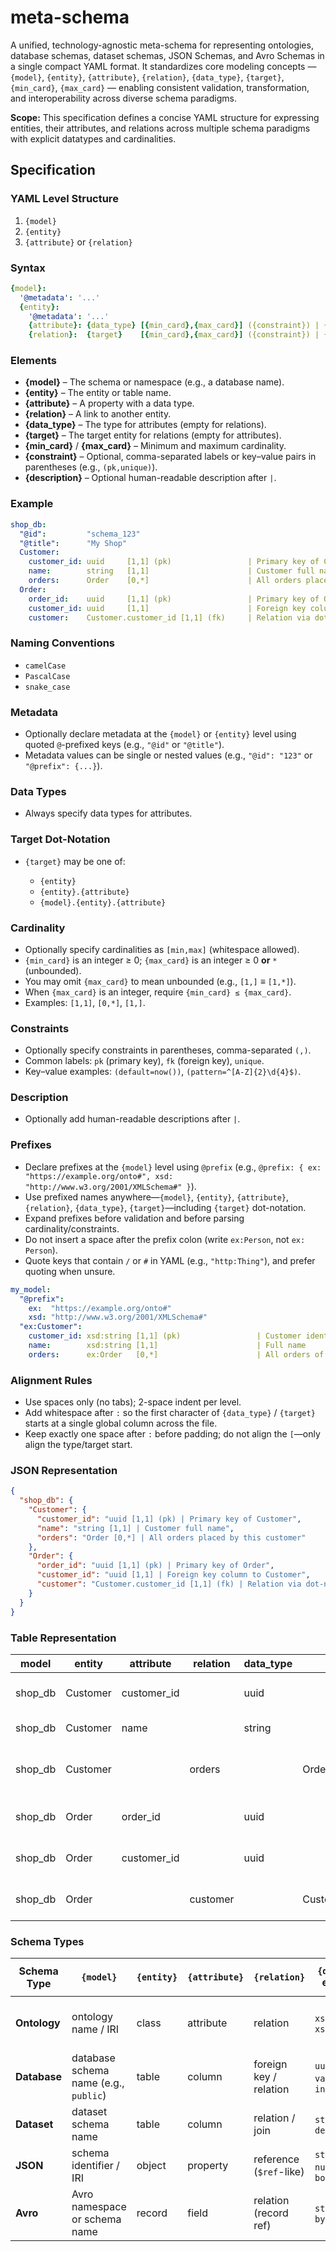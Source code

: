 # meta-schema

A unified, technology-agnostic meta-schema for representing ontologies, database schemas, dataset schemas, JSON Schemas, and Avro Schemas in a single compact YAML format. It standardizes core modeling concepts — `{model}`, `{entity}`, `{attribute}`, `{relation}`, `{data_type}`, `{target}`, `{min_card}`, `{max_card}` — enabling consistent validation, transformation, and interoperability across diverse schema paradigms.

**Scope:** This specification defines a concise YAML structure for expressing entities, their attributes, and relations across multiple schema paradigms with explicit datatypes and cardinalities.

## Specification

### YAML Level Structure
1. `{model}`
2. `{entity}`
3. `{attribute}` or `{relation}`

### Syntax
```yaml
{model}:
  '@metadata': '...'
  {entity}:
    '@metadata': '...'
    {attribute}: {data_type} [{min_card},{max_card}] ({constraint}) | {description}
    {relation}:  {target}    [{min_card},{max_card}] ({constraint}) | {description}
````

### Elements

* **{model}** – The schema or namespace (e.g., a database name).
* **{entity}** – The entity or table name.
* **{attribute}** – A property with a data type.
* **{relation}** – A link to another entity.
* **{data\_type}** – The type for attributes (empty for relations).
* **{target}** – The target entity for relations (empty for attributes).
* **{min\_card}** / **{max\_card}** – Minimum and maximum cardinality.
* **{constraint}** – Optional, comma-separated labels or key–value pairs in parentheses (e.g., `(pk,unique)`).
* **{description}** – Optional human-readable description after `|`.

### Example

```yaml
shop_db:
  "@id":         "schema_123"
  "@title":      "My Shop"
  Customer:
    customer_id: uuid     [1,1] (pk)                 | Primary key of Customer
    name:        string   [1,1]                      | Customer full name
    orders:      Order    [0,*]                      | All orders placed by this customer
  Order:
    order_id:    uuid     [1,1] (pk)                 | Primary key of Order
    customer_id: uuid     [1,1]                      | Foreign key column to Customer
    customer:    Customer.customer_id [1,1] (fk)     | Relation via dot-notation
```

### Naming Conventions

* `camelCase`
* `PascalCase`
* `snake_case`

### Metadata
* Optionally declare metadata at the `{model}` or `{entity}` level using quoted `@`-prefixed keys (e.g., `"@id"` or `"@title"`).
* Metadata values can be single or nested values (e.g.,  `"@id": "123"` or `"@prefix": {...}`).

### Data Types

* Always specify data types for attributes.

### Target Dot-Notation

* `{target}` may be one of:

  * `{entity}`
  * `{entity}.{attribute}`
  * `{model}.{entity}.{attribute}`

### Cardinality

* Optionally specify cardinalities as `[min,max]` (whitespace allowed).
* `{min_card}` is an integer ≥ 0; `{max_card}` is an integer ≥ 0 **or** `*` (unbounded).
* You may omit `{max_card}` to mean unbounded (e.g., `[1,]` ≡ `[1,*]`).
* When `{max_card}` is an integer, require `{min_card} ≤ {max_card}`.
* Examples: `[1,1]`, `[0,*]`, `[1,]`.


### Constraints

* Optionally specify constraints in parentheses, comma-separated `(,)`.
* Common labels: `pk` (primary key), `fk` (foreign key), `unique`.
* Key–value examples: `(default=now())`, `(pattern=^[A-Z]{2}\d{4}$)`.

### Description

* Optionally add human-readable descriptions after `|`.

### Prefixes

* Declare prefixes at the `{model}` level using `@prefix` (e.g., `@prefix: { ex: "https://example.org/onto#", xsd: "http://www.w3.org/2001/XMLSchema#" }`).
* Use prefixed names anywhere—`{model}`, `{entity}`, `{attribute}`, `{relation}`, `{data_type}`, `{target}`—including `{target}` dot-notation.
* Expand prefixes before validation and before parsing cardinality/constraints.
* Do not insert a space after the prefix colon (write `ex:Person`, not `ex: Person`).
* Quote keys that contain `/` or `#` in YAML (e.g., `"http:Thing"`), and prefer quoting when unsure.

```yaml
my_model:
  "@prefix":
    ex:  "https://example.org/onto#"
    xsd: "http://www.w3.org/2001/XMLSchema#"
  "ex:Customer":
    customer_id: xsd:string [1,1] (pk)                 | Customer identifier
    name:        xsd:string [1,1]                      | Full name
    orders:      ex:Order   [0,*]                      | All orders of this customer
```

### Alignment Rules

* Use spaces only (no tabs); 2-space indent per level.
* Add whitespace after `:` so the first character of `{data_type}` / `{target}` starts at a single global column across the file.
* Keep exactly one space after `:` before padding; do not align the `[`—only align the type/target start.

### JSON Representation

```json
{
  "shop_db": {
    "Customer": {
      "customer_id": "uuid [1,1] (pk) | Primary key of Customer",
      "name": "string [1,1] | Customer full name",
      "orders": "Order [0,*] | All orders placed by this customer"
    },
    "Order": {
      "order_id": "uuid [1,1] (pk) | Primary key of Order",
      "customer_id": "uuid [1,1] | Foreign key column to Customer",
      "customer": "Customer.customer_id [1,1] (fk) | Relation via dot-notation"
    }
  }
}
```

### Table Representation

| model    | entity   | attribute    | relation | data\_type | target                | min\_card | max\_card | constraint | description                        |
| -------- | -------- | ------------ | -------- | ---------- | --------------------- | --------- | --------- | ---------- | ---------------------------------- |
| shop\_db | Customer | customer\_id |          | uuid       |                       | 1         | 1         | pk         | Primary key of Customer            |
| shop\_db | Customer | name         |          | string     |                       | 1         | 1         |            | Customer full name                 |
| shop\_db | Customer |              | orders   |            | Order                 | 0         | \*        |            | All orders placed by this customer |
| shop\_db | Order    | order\_id    |          | uuid       |                       | 1         | 1         | pk         | Primary key of Order               |
| shop\_db | Order    | customer\_id |          | uuid       |                       | 1         | 1         |            | Foreign key column to Customer     |
| shop\_db | Order    |              | customer |            | Customer.customer\_id | 1         | 1         | fk         | Relation via dot-notation          |


### Schema Types

| Schema Type  | `{model}`                             | `{entity}` | `{attribute}` | `{relation}`            | `{data_type}` examples        | `{target}` examples      | `{min_card},{max_card}` meaning                                |
| ------------ | ------------------------------------- | ---------- | ------------- | ----------------------- | ----------------------------- | ------------------------ | -------------------------------------------------------------- |
| **Ontology** | ontology name / IRI                   | class      | attribute     | relation                | `xsd:string`, `xsd:dateTime`  | `ex:Person`, `ex:Order`  | Minimum/maximum property occurrences in class definition       |
| **Database** | database schema name (e.g., `public`) | table      | column        | foreign key / relation  | `uuid`, `varchar`, `integer`  | `Customer`, `Order`      | Min/max constraint on column value count per row (rarely used) |
| **Dataset**  | dataset schema name                   | table      | column        | relation / join         | `string`, `date`, `decimal`   | `Customer`, `Product`    | Min/max rows linked in relation                                |
| **JSON**     | schema identifier / IRI               | object     | property      | reference (`$ref`-like) | `string`, `number`, `boolean` | `#/definitions/Customer` | Min/max items or property occurrences                          |
| **Avro**     | Avro namespace or schema name         | record     | field         | relation (record ref)   | `string`, `long`, `bytes`     | `Customer`, `Order`      | Min/max occurrences in array/field constraints                 |
